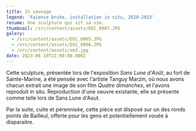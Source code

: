 ```yaml
---
title: 1% sauvage
legend: 'Faïence brute, installation in situ, 2020-2023'
resume: Une sculpture qui vit sa vie.
thumbnail: /src/content/assets/DSC_0007.JPG
galery:
  - /src/content/assets/DSC_0005.JPG
  - /src/content/assets/DSC_0006.JPG
  - /src/content/assets/am3.jpg
date: 2023-06-10T22:00:00.000Z
---
```


Cette sculpture, présentée lors de l'exposition *Sans Lune d'Août*, au fort de Sainte-Marine, a été pensée avec l'artiste Tanguy Marzin, où nous avons chacun extrait une image de son film *Quatre dimanches*, et l'avons reproduit in situ. Reproduction d'une oeuvre existante, elle se présente comme telle lors de Sans Lune d'Aout.

P﻿ar la suite, cuite et pérennisée, cette pièce est disposé sur un des ronds points de Bailleul, offerte pour les gens et potentiellement vouée à disparaitre.
